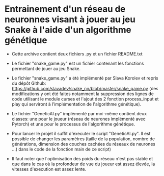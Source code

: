 # Entrainement d'un réseau de neuronnes visant à jouer au jeu Snake à l'aide d'un algorithme génétique 


- Cette archive contient deux fichiers .py et un fichier README.txt

- Le fichier "snake_game.py" est un fichier contenant les fonctions permettant de jouer au 
  jeu Snake.
- Le fichier "snake_game.py" a été implémenté par Slava Korolev et repris du dépôt Github:
  https://github.com/slavadev/snake_nn/blob/master/snake_game.py (des modifications y ont 
  été faites notamment la suppression des lignes de code utilisant le module curses et 
  l'ajout des 2 fonction process_input et play qui serviront à l'implémentation de 
  l'algorithme génétique).

- Le fichier "GeneticAI.py" implémenté par moi-même contient deux classes: une pour le joueur
  (réseau de neurones implémenté avec Pytorch) et une pour le processus de l'algorithme
  génétique.

- Pour lancer le projet il suffit d'executer le script "GeneticAI.py". Il est possible de
  changer les paramètres (taille de la population, nombre de générations, dimension des
  couches cachées du réseaux de neurones ...) dans le code de la fonction main de ce
  script)

- Il faut noter que l'optimisation des poids du réseau n'est pas stable et que dans le cas
  où la profondeur de vue du joueur est assez élevée, la vitesses d'execution est assez 
  lente. 
